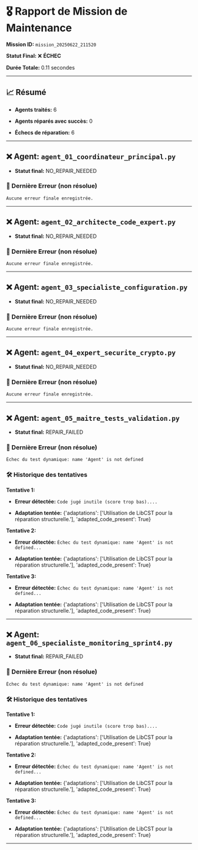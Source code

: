 # 🎖️ Rapport de Mission de Maintenance

**Mission ID:** `mission_20250622_211520`

**Statut Final:** ❌ **ÉCHEC**

**Durée Totale:** 0.11 secondes

---

## 📈 Résumé

- **Agents traités:** 6

- **Agents réparés avec succès:** 0

- **Échecs de réparation:** 6

---

## ❌ Agent: `agent_01_coordinateur_principal.py`

- **Statut final:** NO_REPAIR_NEEDED

### 🛑 Dernière Erreur (non résolue)

```
Aucune erreur finale enregistrée.
```

---

## ❌ Agent: `agent_02_architecte_code_expert.py`

- **Statut final:** NO_REPAIR_NEEDED

### 🛑 Dernière Erreur (non résolue)

```
Aucune erreur finale enregistrée.
```

---

## ❌ Agent: `agent_03_specialiste_configuration.py`

- **Statut final:** NO_REPAIR_NEEDED

### 🛑 Dernière Erreur (non résolue)

```
Aucune erreur finale enregistrée.
```

---

## ❌ Agent: `agent_04_expert_securite_crypto.py`

- **Statut final:** NO_REPAIR_NEEDED

### 🛑 Dernière Erreur (non résolue)

```
Aucune erreur finale enregistrée.
```

---

## ❌ Agent: `agent_05_maitre_tests_validation.py`

- **Statut final:** REPAIR_FAILED

### 🛑 Dernière Erreur (non résolue)

```
Échec du test dynamique: name 'Agent' is not defined
```

### 🛠️ Historique des tentatives

**Tentative 1:**

- **Erreur détectée:** `Code jugé inutile (score trop bas)....`

- **Adaptation tentée:** {'adaptations': ['Utilisation de LibCST pour la réparation structurelle.'], 'adapted_code_present': True}

**Tentative 2:**

- **Erreur détectée:** `Échec du test dynamique: name 'Agent' is not defined...`

- **Adaptation tentée:** {'adaptations': ['Utilisation de LibCST pour la réparation structurelle.'], 'adapted_code_present': True}

**Tentative 3:**

- **Erreur détectée:** `Échec du test dynamique: name 'Agent' is not defined...`

- **Adaptation tentée:** {'adaptations': ['Utilisation de LibCST pour la réparation structurelle.'], 'adapted_code_present': True}

---

## ❌ Agent: `agent_06_specialiste_monitoring_sprint4.py`

- **Statut final:** REPAIR_FAILED

### 🛑 Dernière Erreur (non résolue)

```
Échec du test dynamique: name 'Agent' is not defined
```

### 🛠️ Historique des tentatives

**Tentative 1:**

- **Erreur détectée:** `Code jugé inutile (score trop bas)....`

- **Adaptation tentée:** {'adaptations': ['Utilisation de LibCST pour la réparation structurelle.'], 'adapted_code_present': True}

**Tentative 2:**

- **Erreur détectée:** `Échec du test dynamique: name 'Agent' is not defined...`

- **Adaptation tentée:** {'adaptations': ['Utilisation de LibCST pour la réparation structurelle.'], 'adapted_code_present': True}

**Tentative 3:**

- **Erreur détectée:** `Échec du test dynamique: name 'Agent' is not defined...`

- **Adaptation tentée:** {'adaptations': ['Utilisation de LibCST pour la réparation structurelle.'], 'adapted_code_present': True}

---
